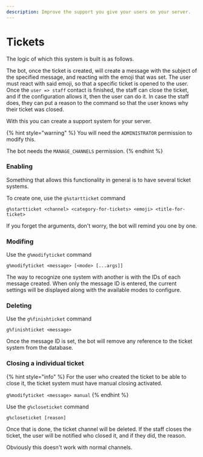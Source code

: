 ```yaml
---
description: Improve the support you give your users on your server.
---
```


# Tickets

The logic of which this system is built is as follows.

The bot, once the ticket is created, will create a message with the subject of the specified message, and reacting with the emoji that was set. The user must react with said emoji, so that a specific ticket is opened to the user. Once the `user => staff` contact is finished, the staff can close the ticket, and if the configuration allows it, then the user can do it. In case the staff does, they can put a reason to the command so that the user knows why their ticket was closed.

With this you can create a support system for your server.

{% hint style="warning" %}
You will need the `ADMINISTRATOR` permission to modify this.

The bot needs the `MANAGE_CHANNELS` permission.
{% endhint %}

### Enabling

Something that allows this functionality in general is to have several ticket systems.

To create one, use the `g%startticket` command

```
g%startticket <channel> <category-for-tickets> <emoji> <title-for-ticket>
```

If you forget the arguments, don't worry, the bot will remind you one by one.

### Modifing

Use the `g%modifyticket` command

```
g%modifyticket <message> [<mode> [...args]]
```

The way to recognize one system with another is with the IDs of each message created. When only the message ID is entered, the current settings will be displayed along with the available modes to configure.

### Deleting

Use the `g%finishticket` command

```
g%finishticket <message>
```

Once the message ID is set, the bot will remove any reference to the ticket system from the database.

### Closing a individual ticket

{% hint style="info" %}
For the user who created the ticket to be able to close it, the ticket system must have manual closing activated.

`g%modifyticket <message> manual`
{% endhint %}

Use the `g%closeticket` command

```
g%closeticket [reason]
```

Once that is done, the ticket channel will be deleted. If the staff closes the ticket, the user will be notified who closed it, and if they did, the reason.

Obviously this doesn't work with normal channels.

